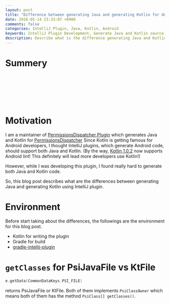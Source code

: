 ```yaml
---
layout: post
title: "Difference between generating Java and generating Kotlin for developing IntelliJ plugin"
date: 2016-05-14 23:33:07 +0900
comments: false
categories: IntelliJ Plugin, Java, Kotlin, Android
keywords: IntelliJ Plugin Development, Generate Java and Kotlin source
description: Describe what is the difference generating Java and Kotlin
---
```


# Summery

<script async src="//pagead2.googlesyndication.com/pagead/js/adsbygoogle.js"></script>
<!-- 728x90 -->
<ins class="adsbygoogle"
     style="display:inline-block;width:728px;height:90px"
     data-ad-client="ca-pub-3940616565912592"
     data-ad-slot="7693358062"></ins>
<script>
(adsbygoogle = window.adsbygoogle || []).push({});
</script>

<!-- more -->

# Motivation

I am a maintainer of [PermissionsDispatcher Plugin](https://github.com/shiraji/permissions-dispatcher-plugin) which generates Java and Kotlin for [PermissionsDispatcher](https://github.com/hotchemi/PermissionsDispatcher)
Since Kotlin is getting famous for Android developers, I thought IntelliJ plugins, which generate Android code, should support both Java and Kotlin. (By the way, [Kotlin 1.0.2](http://blog.jetbrains.com/kotlin/2016/05/kotlin-1-0-2-is-here/) now supports Android lint! This definitely will lead more developers use Kotlin!)

However, while I was developing this plugin, I found really hard to generate both Java and Kotlin code.

So, this blog post describes what are the differences between generating Java and generating Kotlin using IntelliJ plugin.

# Environment

Before start taking about the differences, the followings are the environment for this blog post.

* Kotlin for writing the plugin
* Gradle for build
* [gradle-intellij-plugin](https://github.com/JetBrains/gradle-intellij-plugin)

# `getClasses` for PsiJavaFile vs KtFile

```kotlin
e.getData(CommonDataKeys.PSI_FILE)
```

returns PsiJavaFile or KtFile.
Both of them implements `PsiClassOwner` which means both of them has the method `PsiClass[] getClasses()`.
